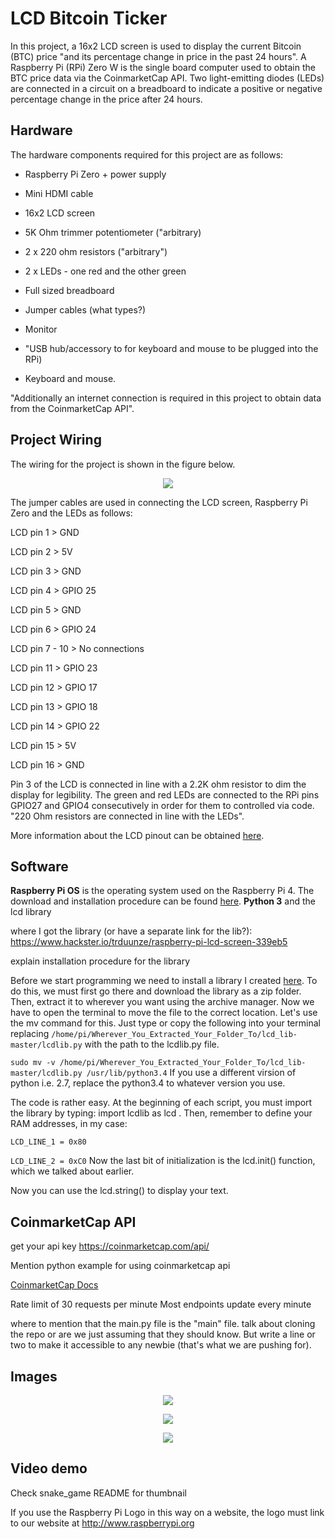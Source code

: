 # LCD Bitcoin Ticker

In this project, a 16x2 LCD screen is used to display the current Bitcoin (BTC) price "and its percentage change in price in the past 24 hours". A Raspberry Pi (RPi) Zero W is the single board computer used to obtain the BTC price data via the CoinmarketCap API. Two light-emitting diodes (LEDs) are connected in a circuit on a breadboard to indicate a positive or negative percentage change in the price after 24 hours.

## Hardware

The hardware components required for this project are as follows:

- Raspberry Pi Zero + power supply

- Mini HDMI cable

- 16x2 LCD screen

- 5K Ohm trimmer potentiometer ("arbitrary)

- 2 x 220 ohm resistors ("arbitrary")

- 2 x LEDs - one red and the other green

- Full sized breadboard

- Jumper cables (what types?)

- Monitor

- "USB hub/accessory to for keyboard and mouse to be plugged into the RPi)

- Keyboard and mouse.

"Additionally an internet connection is required in this project to obtain data from the CoinmarketCap API".

## Project Wiring

The wiring for the project is shown in the figure below.


<p align="center">
  <img src=images/bitcoin_ticker_fritz.png>
</p>

The jumper cables are used in connecting the LCD screen, Raspberry Pi Zero and the LEDs as follows:

LCD pin 1 > GND

LCD pin 2 > 5V

LCD pin 3 > GND

LCD pin 4 > GPIO 25

LCD pin 5 > GND

LCD pin 6 > GPIO 24

LCD pin 7 - 10 > No connections

LCD pin 11 > GPIO 23

LCD pin 12 > GPIO 17

LCD pin 13 > GPIO 18

LCD pin 14 > GPIO 22

LCD pin 15 > 5V

LCD pin 16 > GND

Pin 3 of the LCD is connected in line with a 2.2K ohm resistor to dim the display for legibility. The green and red LEDs are connected to the RPi pins GPIO27 and GPIO4 consecutively in order for them to controlled via code. "220 Ohm resistors are connected in line with the LEDs".

More information about the LCD pinout can be obtained [here](https://www.hackster.io/trduunze/raspberry-pi-lcd-screen-339eb5).

## Software

**Raspberry Pi OS** is the operating system used on the Raspberry Pi 4. The download and installation procedure can be found [here](https://www.raspberrypi.org/software/). **Python 3** and the lcd library

where I got the library (or have a separate link for the lib?):
https://www.hackster.io/trduunze/raspberry-pi-lcd-screen-339eb5

explain installation procedure for the library


Before we start programming we need to install a library I created [here](https://github.com/Grant-P-W/lcd_lib). To do this, we must first go there and download the library as a zip folder. Then, extract it to wherever you want using the archive manager. Now we have to open the terminal to move the file to the correct location. Let's use the mv command for this. Just type or copy the following into your terminal replacing `/home/pi/Wherever_You_Extracted_Your_Folder_To/lcd_lib-master/lcdlib.py` with the path to the lcdlib.py file.

`sudo mv -v /home/pi/Wherever_You_Extracted_Your_Folder_To/lcd_lib-master/lcdlib.py /usr/lib/python3.4`
If you use a different virsion of python i.e. 2.7, replace the python3.4 to whatever version you use.


The code is rather easy. At the beginning of each script, you must import the library by typing: import lcdlib as lcd . Then, remember to define your RAM addresses, in my case:

`LCD_LINE_1 = 0x80`

`LCD_LINE_2 = 0xC0`
Now the last bit of initialization is the lcd.init() function, which we talked about earlier.

Now you can use the lcd.string() to display your text.



## CoinmarketCap API

get your api key https://coinmarketcap.com/api/

Mention python example for using coinmarketcap api

[CoinmarketCap Docs](https://coinmarketcap.com/api/documentation/)

Rate limit of 30 requests per minute
Most endpoints update every minute

where to mention that the main.py file is the "main" file. talk about cloning the repo or are we just assuming that they should know. But write a line or two to make it accessible to any newbie (that's what we are pushing for).

## Images

<p align="center">
  <img src=images/top_view.jpg>
</p>

<p align="center">
  <img src=images/side_view.jpg>
</p>

<p align="center">
  <img src=images/angled_view.jpg>
</p>


## Video demo
Check snake_game README for thumbnail

If you use the Raspberry Pi Logo in this way on a website, the logo must link to our website at http://www.raspberrypi.org
